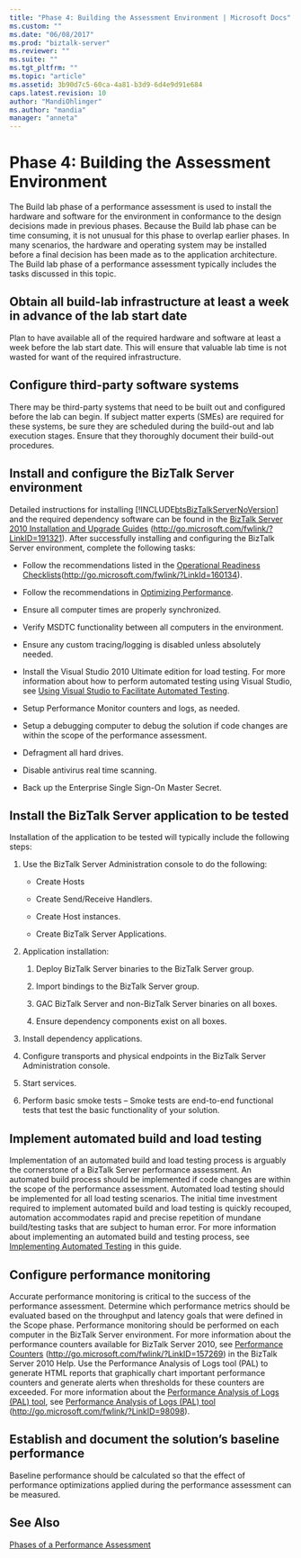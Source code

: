 ```yaml
---
title: "Phase 4: Building the Assessment Environment | Microsoft Docs"
ms.custom: ""
ms.date: "06/08/2017"
ms.prod: "biztalk-server"
ms.reviewer: ""
ms.suite: ""
ms.tgt_pltfrm: ""
ms.topic: "article"
ms.assetid: 3b90d7c5-60ca-4a81-b3d9-6d4e9d91e684
caps.latest.revision: 10
author: "MandiOhlinger"
ms.author: "mandia"
manager: "anneta"
---
```

# Phase 4: Building the Assessment Environment
The Build lab phase of a performance assessment is used to install the hardware and software for the environment in conformance to the design decisions made in previous phases. Because the Build lab phase can be time consuming, it is not unusual for this phase to overlap earlier phases. In many scenarios, the hardware and operating system may be installed before a final decision has been made as to the application architecture. The Build lab phase of a performance assessment typically includes the tasks discussed in this topic.  
  
## Obtain all build-lab infrastructure at least a week in advance of the lab start date  
 Plan to have available all of the required hardware and software at least a week before the lab start date. This will ensure that valuable lab time is not wasted for want of the required infrastructure.  
  
## Configure third-party software systems  
 There may be third-party systems that need to be built out and configured before the lab can begin. If subject matter experts (SMEs) are required for these systems, be sure they are scheduled during the build-out and lab execution stages. Ensure that they thoroughly document their build-out procedures.  
  
## Install and configure the BizTalk Server environment  
 Detailed instructions for installing [!INCLUDE[btsBizTalkServerNoVersion](../includes/btsbiztalkservernoversion-md.md)] and the required dependency software can be found in the [BizTalk Server 2010 Installation and Upgrade Guides](http://go.microsoft.com/fwlink/?LinkID=191321) (http://go.microsoft.com/fwlink/?LinkID=191321). After successfully installing and configuring the BizTalk Server environment, complete the following tasks:  
  
-   Follow the recommendations listed in the [Operational Readiness Checklists](http://go.microsoft.com/fwlink/?LinkId=160134)(http://go.microsoft.com/fwlink/?LinkId=160134).  
  
-   Follow the recommendations in [Optimizing Performance](../technical-guides/optimizing-performance.md).  
  
-   Ensure all computer times are properly synchronized.  
  
-   Verify MSDTC functionality between all computers in the environment.  
  
-   Ensure any custom tracing/logging is disabled unless absolutely needed.  
  
-   Install the Visual Studio 2010 Ultimate edition for load testing.  For more information about how to perform automated testing using Visual Studio, see [Using Visual Studio to Facilitate Automated Testing](../technical-guides/using-visual-studio-to-facilitate-automated-testing.md).  
  
-   Setup Performance Monitor counters and logs, as needed.  
  
-   Setup a debugging computer to debug the solution if code changes are within the scope of the performance assessment.  
  
-   Defragment all hard drives.  
  
-   Disable antivirus real time scanning.  
  
-   Back up the Enterprise Single Sign-On Master Secret.  
  
## Install the BizTalk Server application to be tested  
 Installation of the application to be tested will typically include the following steps:  
  
1.  Use the BizTalk Server Administration console to do the following:  
  
    -   Create Hosts  
  
    -   Create Send/Receive Handlers.  
  
    -   Create Host instances.  
  
    -   Create BizTalk Server Applications.  
  
2.  Application installation:  
  
    1.  Deploy BizTalk Server binaries to the BizTalk Server group.  
  
    2.  Import bindings to the BizTalk Server group.  
  
    3.  GAC BizTalk Server and non-BizTalk Server binaries on all boxes.  
  
    4.  Ensure dependency components exist on all boxes.  
  
3.  Install dependency applications.  
  
4.  Configure transports and physical endpoints in the BizTalk Server Administration console.  
  
5.  Start services.  
  
6.  Perform basic smoke tests – Smoke tests are end-to-end functional tests that test the basic functionality of your solution.  
  
## Implement automated build and load testing  
 Implementation of an automated build and load testing process is arguably the cornerstone of a BizTalk Server performance assessment. An automated build process should be implemented if code changes are within the scope of the performance assessment. Automated load testing should be implemented for all load testing scenarios. The initial time investment required to implement automated build and load testing is quickly recouped, automation accommodates rapid and precise repetition of mundane build/testing tasks that are subject to human error. For more information about implementing an automated build and testing process, see [Implementing Automated Testing](../technical-guides/implementing-automated-testing.md) in this guide.  
  
## Configure performance monitoring  
 Accurate performance monitoring is critical to the success of the performance assessment. Determine which performance metrics should be evaluated based on the throughput and latency goals that were defined in the Scope phase. Performance monitoring should be performed on each computer in the BizTalk Server environment. For more information about the performance counters available for BizTalk Server 2010, see [Performance Counters](http://go.microsoft.com/fwlink/?LinkID=157269) (http://go.microsoft.com/fwlink/?LinkID=157269) in the BizTalk Server 2010 Help. Use the Performance Analysis of Logs tool (PAL) to generate HTML reports that graphically chart important performance counters and generate alerts when thresholds for these counters are exceeded. For more information about the [Performance Analysis of Logs (PAL) tool](http://go.microsoft.com/fwlink/?LinkID=98098), see [Performance Analysis of Logs (PAL) tool](http://go.microsoft.com/fwlink/?LinkID=98098) (http://go.microsoft.com/fwlink/?LinkID=98098).  
  
## Establish and document the solution’s baseline performance  
 Baseline performance should be calculated so that the effect of performance optimizations applied during the performance assessment can be measured.  
  
## See Also  
 [Phases of a Performance Assessment](../technical-guides/phases-of-a-performance-assessment.md)
